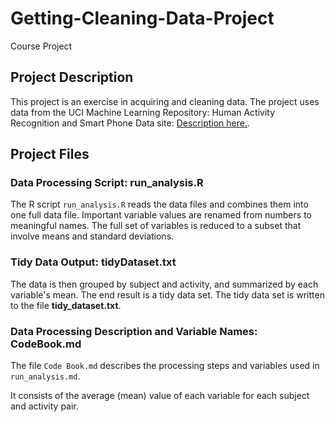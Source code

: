 
# Getting-Cleaning-Data-Project
Course Project

## Project Description
This project is an exercise in acquiring and cleaning data. 
The project uses data from the UCI Machine Learning Repository: Human Activity Recognition and Smart Phone Data site: [Description here.](http://archive.ics.uci.edu/ml/datasets/Human+Activity+Recognition+Using+Smartphones). 

## Project Files

### Data Processing Script: run_analysis.R
The R script `run_analysis.R` reads the data files and combines them into one full data file.  Important variable values are renamed from numbers to meaningful names. The full set of variables is reduced to a subset that involve means and standard deviations. 

### Tidy Data Output: tidyDataset.txt
The data is then grouped by subject and activity, and summarized by each variable's mean. The end result is a tidy data set. The tidy data set is written to the file **tidy_dataset.txt**.

### Data Processing Description and Variable Names: CodeBook.md
The file `Code Book.md` describes the processing steps and variables used in `run_analysis.md`.

It consists of the average (mean) value of each variable for each subject and activity pair.


